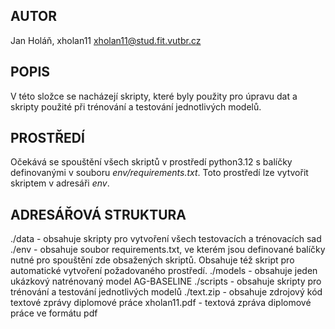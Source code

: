 ## AUTOR
Jan Holáň, xholan11
xholan11@stud.fit.vutbr.cz

## POPIS
V této složce se nacházejí skripty, které byly použity pro úpravu dat a skripty použité při trénování a testování jednotlivých modelů.

## PROSTŘEDÍ
Očekává se spouštění všech skriptů v prostředí python3.12 s balíčky definovanými v souboru *env/requirements.txt*.
Toto prostředí lze vytvořit skriptem v adresáři *env*.

## ADRESÁŘOVÁ STRUKTURA

./data - obsahuje skripty pro vytvoření všech testovacích a trénovacích sad
./env - obsahuje soubor requirements.txt, ve kterém jsou definované balíčky nutné pro spouštění zde obsažených skriptů. Obsahuje též skript pro automatické vytvoření požadovaného prostředí.
./models - obsahuje jeden ukázkový natrénovaný model AG-BASELINE
./scripts - obsahuje skripty pro trénování a testování jednotlivých modelů
./text.zip - obsahuje zdrojový kód textové zprávy diplomové práce
xholan11.pdf - textová zpráva diplomové práce ve formátu pdf